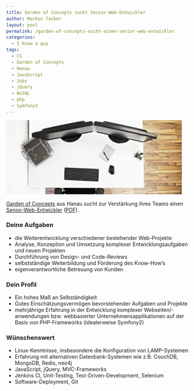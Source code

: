 ```yaml
---
title: Garden of Concepts sucht Senior-Web-Entwickler
author: Markus Tacker
layout: post
permalink: /garden-of-concepts-sucht-einen-senior-web-entwickler
categories:
  - I know a guy
tags:
  - CI
  - Garden of Concepts
  - Hanau
  - JavaScript
  - Jobs
  - jQuery
  - NoSQL
  - php
  - Symfony2
---
```

[<img src="/uploads/2012/09/jobs-300x126.jpg" width="478" alt="Garden of Concepts - Jobs" />][1]

[Garden of Concepts][2] aus Hanau sucht zur Verstärkung ihres Teams einen [Senior-Web-Entwickler][1] ([PDF][3]).

### Deine Aufgaben

*   die Weiterentwicklung verschiedener bestehender Web-Projekte
*   Analyse, Konzeption und Umsetzung komplexer Entwicklungsaufgaben und neuen Projekten
*   Durchführung von Design- und Code-Reviews
*   selbstständige Weiterbildung und Förderung des Know-How’s
*   eigenverantwortliche Betreuung von Kunden

### Dein Profil

*   Ein hohes Maß an Selbständigkeit
*   Gutes Einschätzungsvermögen bevorstehender Aufgaben und Projekte
*   mehrjährige Erfahrung in der Entwicklung komplexer Webseiten/-anwendungen bzw. webbasierter Unternehmensapplikationen auf der Basis von PHP-Frameworks (idealerweise Symfony2)

### Wünschenswert

*   Linux-Kenntnisse, insbesondere die Konfiguration von LAMP-Systemen
*   Erfahrung mit alternativen Datenbank-Systemen wie z.B. CouchDB, MongoDB, Redis, neo4j
*   JavaScript, jQuery, MVC-Frameworks
*   Jenkins CI, Unit-Testing, Test-Driven-Development, Selenium
*   Software-Deployment, Git

 [1]: http://www.gardenofconcepts.com/#jobs
 [2]: http://www.gardenofconcepts.com/
 [3]: http://www.gardenofconcepts.com/files/GOC_SeniorWebDeveloperIn.pdf
